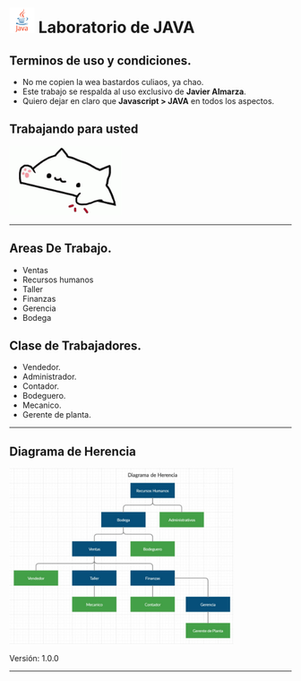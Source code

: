 # <span><img src="a.png" alt="java icon" width="45"/></span> Laboratorio de JAVA 

## Terminos de uso y condiciones.
*   No me copien la wea bastardos culiaos, ya chao.
*   Este trabajo se respalda al uso exclusivo de **Javier Almarza**.
*   Quiero dejar en claro que **Javascript > JAVA** en todos los aspectos.

## **Trabajando para usted**

<img src="b.gif" width="200" />

***
## **Areas De Trabajo.**
*   Ventas
*   Recursos humanos
*   Taller
*   Finanzas
*   Gerencia
*   Bodega

## **Clase de Trabajadores.**
*   Vendedor.
*   Administrador.
*   Contador.
*   Bodeguero.
*   Mecanico.
*   Gerente de planta.

***
## **Diagrama de Herencia**


<img src="D1.jpg" width="400" />

Versión: 1.0.0

***